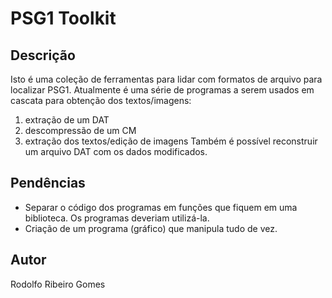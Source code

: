 PSG1 Toolkit
============

Descrição
------------
Isto é uma coleção de ferramentas para lidar com formatos de arquivo para localizar PSG1.
Atualmente é uma série de programas a serem usados em cascata para obtenção dos textos/imagens:
1. extração de um DAT
2. descompressão de um CM
3. extração dos textos/edição de imagens
Também é possível reconstruir um arquivo DAT com os dados modificados.

Pendências
------------
* Separar o código dos programas em funções que fiquem em uma biblioteca. Os programas deveriam utilizá-la.
* Criação de um programa (gráfico) que manipula tudo de vez.

Autor
------------
Rodolfo Ribeiro Gomes
